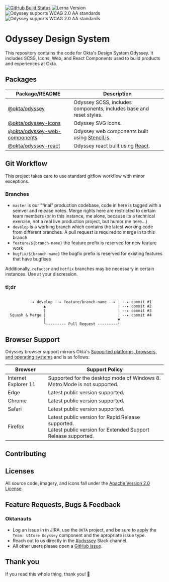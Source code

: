 [![GitHub Build Status](https://img.shields.io/github/workflow/status/okta/odyssey/preview)](https://img.shields.io/github/workflow/status/okta/odyssey/preview)
![Lerna Version](https://img.shields.io/github/lerna-json/v/okta/odyssey)
![Odyssey supports WCAG 2.0 AA standards](https://img.shields.io/badge/wcag-2.0%20AA-informational)
![Odyssey supports WCAG 2.0 AA standards](https://img.shields.io/badge/license-Apache%202.0-informational)

# Odyssey Design System

This repository contains the code for Okta's Design System Odyssey. It includes SCSS, Icons, Web, and React Components used to build products and experiences at Okta.

## Packages

| Package/README                                                                                                        | Description                                                              |
| --------------------------------------------------------------------------------------------------------------------- | ------------------------------------------------------------------------ |
| [@okta/odyssey](https://github.com/okta/odyssey/tree/master/packages/odyssey/README.md)                               | Odyssey SCSS, includes components, includes base and reset styles.       |
| [@okta/odyssey-icons](https://github.com/okta/odyssey/tree/master/packages/odyssey-icons/README.md)                   | Odyssey SVG icons.                                                       |
| [@okta/odyssey-web-components](https://github.com/okta/odyssey/tree/master/packages/odyssey-web-components/README.md) | Odyssey web components built using [Stencil.js](https://stenciljs.com/). |
| [@okta/odyssey-react](https://github.com/okta/odyssey/tree/master/packages/odyssey-react/README.md)                   | Odyssey react built using [React](https://reactjs.org/).                 |

## Git Workflow
This project takes care to use standard gitflow workflow with minor exceptions.

### Branches
- `master` is our "final" production codebase, code in here is tagged with a semver and release notes. Merge rights here are restricted to certain team members (or in this instance, me alone, because its a technical exercise, not a real live production project, but humor me here...)
- `develop` is a working branch which contains the latest working code from different branches. A pull request is required to merge in to this branch
- `feature/${branch-name}` the feature prefix is reserved for new feature work
- `bugfix/${branch-name}` the bugfix prefix is reserved for existing features that have bugfixes

Additionally, `refactor` and `hotfix` branches may be necessary in certain instances. Use at your discression.

### tl;dr
```

           -▸ develop --▸ feature/branch-name --▸ | --▸ commit #1
                 ▲                                | --▸ commit #2
                 |                                | --▸ commit #3
  Squash & Merge |                                | --▸ commit #4
                 |                                ▼
                 ╰--------- Pull Request ---------╯

```

## Browser Support
Odyssey browser support mirrors Okta's [Supported platforms, browsers, and operating systems](https://help.okta.com/en/prod/Content/Topics/Miscellaneous/Platforms_Browser_OS_Support.htm) and is as follows:

| Browser              | Support Policy                                                                                                          |
| -------------------- | ----------------------------------------------------------------------------------------------------------------------- |
| Internet Explorer 11 | Supported for the desktop mode of Windows 8. Metro Mode is not supported.                                               |
| Edge                 | Latest public version supported.                                                                                        |
| Chrome               | Latest public version supported.                                                                                        |
| Safari               | Latest public version supported.                                                                                        |
| Firefox              | Latest public version for Rapid Release supported. <br /> Latest public version for Extended Support Release supported. |

## Contributing

## Licenses

All source code, imagery, and icons fall under the [Apache Version 2.0 License](https://github.com/okta/odyssey/blob/master/LICENSE).

## Feature Requests, Bugs & Feedback

### Oktanauts
- Log an issue in in JIRA, use the `OKTA` project, and be sure to apply the `Team: UICore Odyssey` component and the apropriate issue type.
- Reach out to us directly in the [#odyssey](https://okta.slack.com/archives/C7T2H3KNJ) Slack channel.
- All other users please open a [GitHub issue](https://github.com/okta/odyssey/issues/new/choose).

## Thank you

If you read this whole thing, thank you! 🌟
